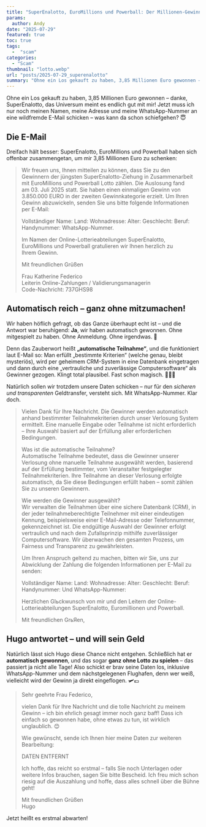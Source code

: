 ```yaml
---
title: "SuperEnalotto, EuroMillions und Powerball: Der Millionen-Gewinn aus dem Nirgendwo"
params:
  author: Andy
date: "2025-07-29"
featured: true
toc: true
tags:
  -  "scam"
categories:
  - "Scam"
thumbnail: "lotto.webp"
url: "posts/2025-07-29_superenalotto"
summary: "Ohne ein Los gekauft zu haben, 3,85 Millionen Euro gewonnen – danke, SuperEnalotto, das Universum meint es endlich gut mit mir! Jetzt muss ich nur noch meinen Namen, meine Adresse und meine WhatsApp-Nummer an eine wildfremde E-Mail schicken – was kann da schon schiefgehen? 😇"
---
```


Ohne ein Los gekauft zu haben, 3,85 Millionen Euro gewonnen – danke, SuperEnalotto, das Universum meint es endlich gut mit mir! Jetzt muss ich nur noch meinen Namen, meine Adresse und meine WhatsApp-Nummer an eine wildfremde E-Mail schicken – was kann da schon schiefgehen? 😇


## Die E-Mail

Dreifach hält besser: SuperEnalotto, EuroMillions und Powerball haben sich offenbar zusammengetan, um mir 3,85 Millionen Euro zu schenken:

> Wir freuen uns, Ihnen mitteilen zu können, dass Sie zu den   
> Gewinnern der jüngsten SuperEnalotto-Ziehung in Zusammenarbeit   
> mit EuroMillions und Powerball Lotto zählen. Die Auslosung fand   
> am 03. Juli 2025 statt. Sie haben einen einmaligen Gewinn von   
> 3.850.000 EURO  in der zweiten Gewinnkategorie erzielt. Um Ihren   
> Gewinn abzuwickeln, senden Sie uns bitte folgende Informationen   
> per E-Mail:  
>   
> Vollständiger Name: Land: Wohnadresse: Alter: Geschlecht: Beruf:   
> Handynummer: WhatsApp-Nummer.  
>   
> Im Namen der Online-Lotterieabteilungen SuperEnalotto,   
> EuroMillions und Powerball gratulieren wir Ihnen herzlich zu   
> Ihrem Gewinn.  
>   
> Mit freundlichen Grüßen  
>   
> Frau Katherine Federico  
> Leiterin Online-Zahlungen / Validierungsmanagerin  
> Code-Nachricht: 737GHS98  


## Automatisch reich – ganz ohne mitzumachen!

Wir haben höflich gefragt, ob das Ganze überhaupt echt ist – und die Antwort war beruhigend: **Ja**, wir haben automatisch gewonnen. Ohne mitgespielt zu haben. Ohne Anmeldung. Ohne irgendwas. 🎯

Denn das Zauberwort heißt **„automatische Teilnahme“**, und die funktioniert laut E-Mail so: Man erfüllt „bestimmte Kriterien“ (welche genau, bleibt mysteriös), wird per geheimem CRM-System in eine Datenbank eingetragen und dann durch eine „vertrauliche und zuverlässige Computersoftware“ als Gewinner gezogen. Klingt total plausibel. Fast schon magisch. 🧙‍♂️✨

Natürlich sollen wir trotzdem unsere Daten schicken – nur für den *sicheren und transparenten* Geldtransfer, versteht sich. Mit WhatsApp-Nummer. Klar doch.

> Vielen Dank für Ihre Nachricht. Die Gewinner werden automatisch anhand bestimmter Teilnahmekriterien durch unser Verlosung System ermittelt. Eine manuelle Eingabe oder Teilnahme ist nicht erforderlich – Ihre Auswahl basiert auf der Erfüllung aller erforderlichen Bedingungen.  
>   
> Was ist die automatische Teilnahme?  
> Automatische Teilnahme bedeutet, dass die Gewinner unserer Verlosung ohne manuelle Teilnahme ausgewählt werden, basierend auf der Erfüllung bestimmter, vom Veranstalter festgelegter Teilnahmekriterien. Ihre Teilnahme an dieser Verlosung erfolgte automatisch, da Sie diese Bedingungen erfüllt haben – somit zählen Sie zu unseren Gewinnern.  
>   
> Wie werden die Gewinner ausgewählt?  
> Wir verwalten die Teilnahmen über eine sichere Datenbank (CRM), in der jeder teilnahmeberechtigte Teilnehmer mit einer eindeutigen Kennung, beispielsweise einer E-Mail-Adresse oder Telefonnummer, gekennzeichnet ist. Die endgültige Auswahl der Gewinner erfolgt vertraulich und nach dem Zufallsprinzip mithilfe zuverlässiger Computersoftware. Wir überwachen den gesamten Prozess, um Fairness und Transparenz zu gewährleisten.  
>   
> Um Ihren Anspruch geltend zu machen, bitten wir Sie, uns zur Abwicklung der Zahlung die folgenden Informationen per E-Mail zu senden:  
>   
> Vollständiger  Name: Land: Wohnadresse: Alter: Geschlecht: Beruf: Handynummer: Und WhatsApp-Nummer:  
>   
> Herzlichen Glьckwunsch von mir und den Leitern der Online-Lotterieabteilungen SuperEnalotto, Euromillionen und Powerball.  
>   
> Mit freundlichen GrьЯen,  


## **Hugo antwortet – und will sein Geld**

Natürlich lässt sich Hugo diese Chance nicht entgehen. Schließlich hat er **automatisch gewonnen**, und das sogar **ganz ohne Lotto zu spielen** – das passiert ja nicht alle Tage! Also schickt er brav seine Daten los, inklusive WhatsApp-Nummer und dem nächstgelegenen Flughafen, denn wer weiß, vielleicht wird der Gewinn ja direkt eingeflogen. 🛩️💶

> Sehr geehrte Frau Federico,  
>   
> vielen Dank für Ihre Nachricht und die tolle Nachricht zu meinem Gewinn – ich bin ehrlich gesagt immer noch ganz baff! Dass ich einfach so gewonnen habe, ohne etwas zu tun, ist wirklich unglaublich. 😊  
>   
> Wie gewünscht, sende ich Ihnen hier meine Daten zur weiteren Bearbeitung:  
>   
> DATEN ENTFERNT  
>   
> Ich hoffe, das reicht so erstmal – falls Sie noch Unterlagen oder weitere Infos brauchen, sagen Sie bitte Bescheid. Ich freu mich schon riesig auf die Auszahlung und hoffe, dass alles schnell über die Bühne geht!  
>   
> Mit freundlichen Grüßen  
> Hugo  

Jetzt heißt es erstmal abwarten!